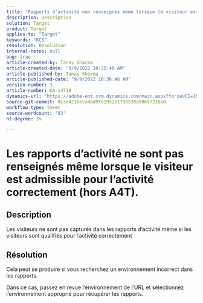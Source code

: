 ```yaml
---
title: "Rapports d’activité non renseignés même lorsque le visiteur est correctement admissible pour l’activité (hors A4T)"
description: Description
solution: Target
product: Target
applies-to: "Target"
keywords: "KCS"
resolution: Resolution
internal-notes: null
bug: true
article-created-by: Tanay Sharma .
article-created-date: "9/9/2022 10:25:40 AM"
article-published-by: Tanay Sharma .
article-published-date: "9/9/2022 10:36:46 AM"
version-number: 3
article-number: KA-14738
dynamics-url: "https://adobe-ent.crm.dynamics.com/main.aspx?forceUCI=1&pagetype=entityrecord&etn=knowledgearticle&id=20c1b4bc-2930-ed11-9db1-002248086735"
source-git-commit: 0c3e421beca46d9fe1952b1f98538a50697216a0
workflow-type: tm+mt
source-wordcount: '83'
ht-degree: 3%

---
```


# Les rapports d’activité ne sont pas renseignés même lorsque le visiteur est admissible pour l’activité correctement (hors A4T).

## Description


Les visiteurs ne sont pas capturés dans les rapports d’activité même si les visiteurs sont qualifiés pour l’activité correctement


## Résolution


Cela peut se produire si vous recherchez un environnement incorrect dans les rapports.



Dans ce cas, passez en revue l’environnement de l’URL et sélectionnez l’environnement approprié pour récupérer les rapports.
